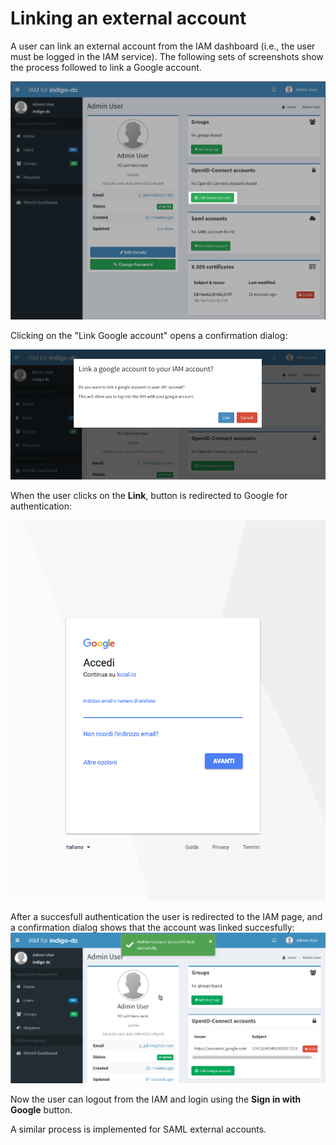 # Linking an external account

A user can link an external account from the IAM dashboard (i.e., the user must
be logged in the IAM service). The following sets of screenshots show the
process followed to link a Google account.

![IAM link google account](images/account-linking-google-1.png)

Clicking on the "Link Google account" opens a confirmation dialog:

![IAM link google account](images/account-linking-google-2.png)

When the user clicks on the __Link__, button is redirected to Google for
authentication:

![IAM link google account](images/account-linking-google-3.png)

After a succesfull authentication the user is redirected to the IAM page, and a
confirmation dialog shows that the account was linked succesfully:
![IAM link google account](images/account-linking-google-4.png)

Now the user can logout from the IAM and login using the __Sign in with
Google__ button.

A similar process is implemented for SAML external accounts.
